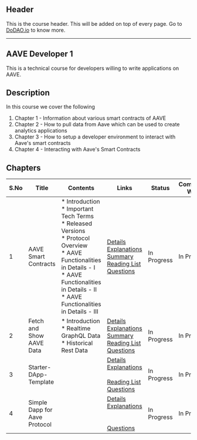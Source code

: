 ## Header
This is the course header. This will be added on top of every page. Go to [DoDAO.io](https://www.dodao.io) to know more.

 ---

 ## AAVE Developer 1
 This is a technical course for developers willing to write applications on AAVE.

 
 ## Description
 In this course we cover the following
1) Chapter 1 - Information about various smart contracts of AAVE
2) Chapter 2 - How to pull data from Aave which can be used to create analytics applications
3) Chapter 3 - How to setup a developer environment to interact with Aave's smart contracts
4) Chapter 4 - Interacting with Aave's Smart Contracts
 
 ## Chapters
 
 | S.No        | Title       | Contents   | Links      | Status      | Completion Week |
 | ----------- | ----------- |----------- |----------- | ----------- | ----------- |
 | 1      | AAVE Smart Contracts | * Introduction<br/> * Important Tech Terms<br/> * Released Versions<br/> * Protocol Overview<br/> * AAVE Functionalities in Details - I<br/> * AAVE Functionalities in Details - II<br/> * AAVE Functionalities in Details - III| [Details](generated/topics/aave-smart-contracts.md) <br/> [Explanations](generated/explanations/aave-smart-contracts.md) <br/> [Summary](generated/summaries/aave-smart-contracts.md) <br/> [Reading List](generated/readings/aave-smart-contracts.md) <br/> [Questions](generated/questions/aave-smart-contracts.md) | In Progress | In Progress |
 | 2      | Fetch and Show AAVE Data | * Introduction<br/> * Realtime GraphQL Data<br/> * Historical Rest Data| [Details](generated/topics/fetching-aave-data.md) <br/> [Explanations](generated/explanations/fetching-aave-data.md) <br/> [Summary](generated/summaries/fetching-aave-data.md) <br/> [Reading List](generated/readings/aave-smart-contracts.md) <br/> [Questions](generated/questions/fetching-aave-data.md) | In Progress | In Progress |
 | 3      | Starter-DApp-Template | | [Details](generated/topics/starter-dapp-template.md) <br/> [Explanations](generated/explanations/starter-dapp-template.md) <br/>  <br/> [Reading List](generated/readings/starter-dapp-template.md) <br/> [Questions](generated/questions/starter-dapp-template.md) | In Progress | In Progress |
 | 4      | Simple Dapp for Aave Protocol | | [Details](generated/topics/simple-dapp-for-aave-protocol.md) <br/> [Explanations](generated/explanations/simple-dapp-for-aave-protocol.md) <br/>  <br/>  <br/> [Questions](generated/questions/simple-dapp-for-aave-protocol.md) | In Progress | In Progress | 
